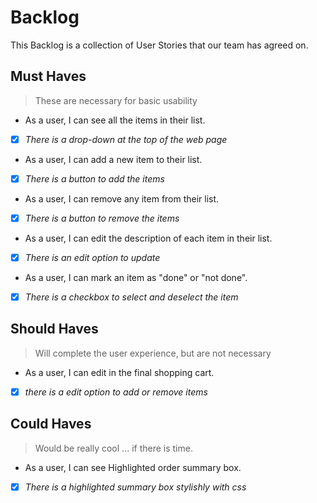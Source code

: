 # Backlog

This Backlog is a collection of User Stories that our team has agreed on.

## Must Haves

> These are necessary for basic usability

- As a user, I can see all the items in their list.
- [x] _There is a drop-down at the top of the web page_

- As a user, I can add a new item to their list.
- [x] _There is a button to add the items_
- As a user, I can remove any item from their list.
- [x] _There is a button to remove the items_

- As a user, I can edit the description of each item in their list.
- [x] _There is an edit option to update_

- As a user, I can mark an item as "done" or "not done".
- [x] _There is a checkbox to select and deselect the item_

## Should Haves

> Will complete the user experience, but are not necessary

- As a user, I can edit in the final shopping cart.
- [x] _there is a edit option to add or remove items_

## Could Haves

> Would be really cool ... if there is time.

- As a user, I can see Highlighted order summary box.
- [x] _There is a highlighted summary box stylishly with css_
